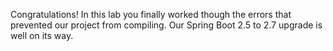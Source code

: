 Congratulations! In this lab you finally worked though the errors that prevented our project from compiling. Our Spring Boot 2.5 to 2.7 upgrade is well on its way.
